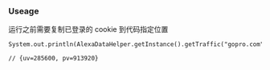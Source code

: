 ### Useage

运行之前需要复制已登录的 cookie 到代码指定位置
````
System.out.println(AlexaDataHelper.getInstance().getTraffic("gopro.com"));

````

````
// {uv=285600, pv=913920}
````